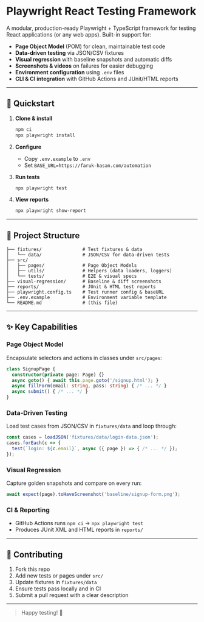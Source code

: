 # Playwright React Testing Framework

A modular, production-ready Playwright + TypeScript framework for testing React applications (or any web apps). Built-in support for:

* **Page Object Model** (POM) for clean, maintainable test code
* **Data-driven testing** via JSON/CSV fixtures
* **Visual regression** with baseline snapshots and automatic diffs
* **Screenshots & videos** on failures for easier debugging
* **Environment configuration** using `.env` files
* **CLI & CI integration** with GitHub Actions and JUnit/HTML reports

---

## 🚀 Quickstart

1. **Clone & install**

   ```bash
   npm ci
   npx playwright install
   ```
2. **Configure**

   * Copy `.env.example` to `.env`
   * Set `BASE_URL=https://faruk-hasan.com/automation`
3. **Run tests**

   ```bash
   npx playwright test
   ```
4. **View reports**

   ```bash
   npx playwright show-report
   ```

---

## 📁 Project Structure

```text
├── fixtures/               # Test fixtures & data
│   └── data/               # JSON/CSV for data-driven tests
├── src/
│   ├── pages/              # Page Object Models
│   ├── utils/              # Helpers (data loaders, loggers)
│   └── tests/              # E2E & visual specs
├── visual-regression/      # Baseline & diff screenshots
├── reports/                # JUnit & HTML test reports
├── playwright.config.ts    # Test runner config & baseURL
├── .env.example            # Environment variable template
└── README.md               # (this file)
```

---

## ✨ Key Capabilities

### Page Object Model

Encapsulate selectors and actions in classes under `src/pages`:

```ts
class SignupPage {
  constructor(private page: Page) {}
  async goto() { await this.page.goto('/signup.html'); }
  async fillForm(email: string, pass: string) { /* ... */ }
  async submit() { /* ... */ }
}
```

### Data-Driven Testing

Load test cases from JSON/CSV in `fixtures/data` and loop through:

```ts
const cases = loadJSON('fixtures/data/login-data.json');
cases.forEach(c => {
  test(`login: ${c.email}`, async ({ page }) => { /* ... */ });
});
```

### Visual Regression

Capture golden snapshots and compare on every run:

```ts
await expect(page).toHaveScreenshot('baseline/signup-form.png');
```

### CI & Reporting

* GitHub Actions runs `npm ci` → `npx playwright test`
* Produces JUnit XML and HTML reports in `reports/`

---

## 🤝 Contributing

1. Fork this repo
2. Add new tests or pages under `src/`
3. Update fixtures in `fixtures/data`
4. Ensure tests pass locally and in CI
5. Submit a pull request with a clear description

---

> Happy testing! 🧪
